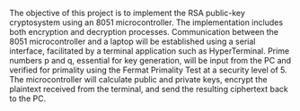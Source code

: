 The objective of this project is to implement the RSA public-key cryptosystem 
using an 8051 microcontroller. The implementation includes both encryption and 
decryption processes. Communication between the 8051 microcontroller and a 
laptop will be established using a serial interface, facilitated by a terminal 
application such as HyperTerminal. Prime numbers p and q, essential for key 
generation, will be input from the PC and verified for primality using the Fermat 
Primality Test at a security level of 5. The microcontroller will calculate public 
and private keys, encrypt the plaintext received from the terminal, and send the 
resulting ciphertext back to the PC. 
